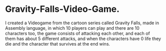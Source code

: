 # Gravity-Falls-Video-Game.
I created a Videogame from the cartoon series called Gravity Falls, made in Assembly language, in which 10 players can play and there are 10 characters too, the game consists of attacking each other, and each of them has about 5 different attacks, and when the characters have 0 life they die and the character that survives at the end wins. 
